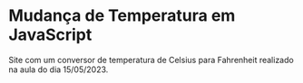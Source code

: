 # Mudança de Temperatura em JavaScript
Site com um conversor de temperatura de Celsius para Fahrenheit realizado na aula do dia 15/05/2023.
